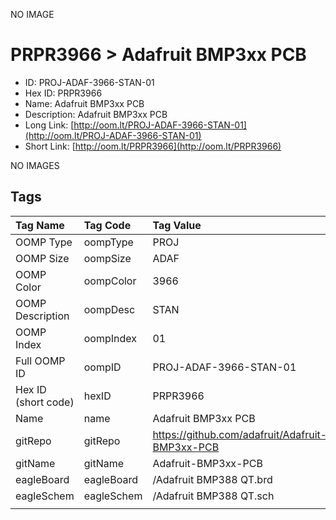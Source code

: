 


  
NO IMAGE  
# PRPR3966 > Adafruit BMP3xx PCB

- ID: PROJ-ADAF-3966-STAN-01
- Hex ID: PRPR3966
- Name: Adafruit BMP3xx PCB
- Description: Adafruit BMP3xx PCB
- Long Link: [http://oom.lt/PROJ-ADAF-3966-STAN-01](http://oom.lt/PROJ-ADAF-3966-STAN-01)
- Short Link: [http://oom.lt/PRPR3966](http://oom.lt/PRPR3966)
  
NO IMAGES  
## Tags
  

|Tag Name|Tag Code|Tag Value|
| :--- | :--- | :--- |
|OOMP Type|oompType|PROJ|
|OOMP Size|oompSize|ADAF|
|OOMP Color|oompColor|3966|
|OOMP Description|oompDesc|STAN|
|OOMP Index|oompIndex|01|
|Full OOMP ID|oompID|PROJ-ADAF-3966-STAN-01|
|Hex ID (short code)|hexID|PRPR3966|
|Name|name|Adafruit BMP3xx PCB|
|gitRepo|gitRepo|https://github.com/adafruit/Adafruit-BMP3xx-PCB|
|gitName|gitName|Adafruit-BMP3xx-PCB|
|eagleBoard|eagleBoard|/Adafruit BMP388 QT.brd|
|eagleSchem|eagleSchem|/Adafruit BMP388 QT.sch|
||||
